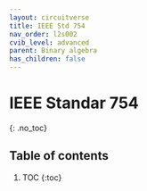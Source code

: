 ```yaml
---
layout: circuitverse
title: IEEE Std 754
nav_order: l2s002
cvib_level: advanced
parent: Binary algebra
has_children: false
---
```


# IEEE Standar 754
{: .no_toc}

## Table of contents

1. TOC
{:toc}
